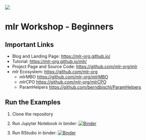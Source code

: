 ![](https://d1ll4kxfi4ofbm.cloudfront.net/file/event/188793/logo/logo3_188793_20180308214056.jpg)

# mlr Workshop - Beginners


## Important Links

- Blog and Landing Page: <https://mlr-org.github.io/>
- Tutorial: <https://mlr-org.github.io/mlr/>
- Project Page and Source Code: <https://github.com/mlr-org/mlr>
- mlr Ecosystem: <https://github.com/mlr-org>
    - mlrMBO <https://github.com/mlr-org/mlrMBO>
    - mlrCPO <https://github.com/mlr-org/mlrCPO>
    - ParamHelpers <https://github.com/berndbischl/ParamHelpers>


## Run the Examples

1) Clone the repository

2) Run Jupyter Notebook in binder: [![Binder](http://mybinder.org/badge.svg)](http://beta.mybinder.org/v2/gh/ja-thomas/whyr_2018_intro_mlr/master?filepath=./)

3) Run RStudio in binder: [![Binder](http://mybinder.org/badge.svg)](http://beta.mybinder.org/v2/gh/ja-thomas/whyr_2018_intro_mlr/master?urlpath=rstudio)
